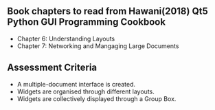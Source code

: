 ## Book chapters to read from Hawani(2018) Qt5 Python GUI Programming Cookbook

- Chapter 6: Understanding Layouts
- Chapter 7: Networking and Mangaging Large Documents

## Assessment Criteria

- A multiple-document interface is created.
- Widgets are organised through different layouts.
- Widgets are collectively displayed through a Group Box.
